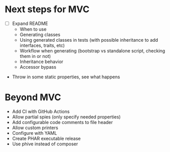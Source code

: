 # Next steps for MVC

- [ ] Expand README
   - When to use
   - Generating classes
   - Using generated classes in tests (with possible inheritance to add
	   interfaces, traits, etc)
    - Workflow when generating (bootstrap vs standalone script, checking
		them in or not)
	- Inheritance behavior
	- Accessor bypass
- Throw in some static properties, see what happens

# Beyond MVC
- Add CI with GitHub Actions
- Allow partial spies (only specify needed properties)
- Add configurable code comments to file header
- Allow custom printers
- Configure with YAML
- Create PHAR executable release
- Use phive instead of composer

